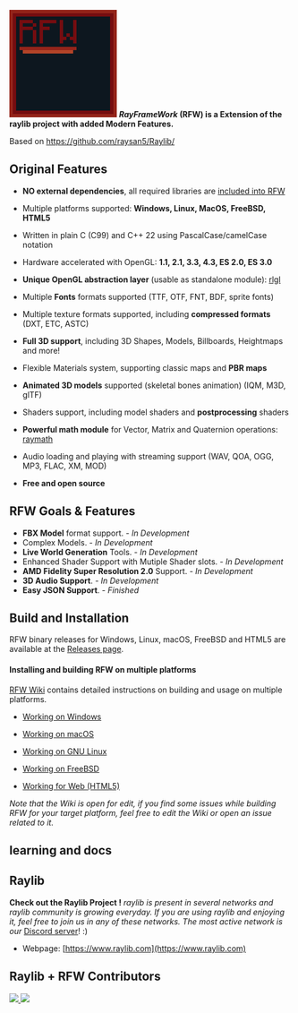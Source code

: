 

![logo](https://github.com/HermitsHouseDevs/RayFW/blob/master/logo/RFW192x192.png)
***RayFrameWork* (RFW) is a Extension of the raylib project with added Modern Features.**

Based on https://github.com/raysan5/Raylib/

Original Features
--------
  - **NO external dependencies**, all required libraries are [included into RFW](https://github.com/HermitsHouseDevs/RayFW/tree/master/src/external)
  - Multiple platforms supported: **Windows, Linux, MacOS, FreeBSD, HTML5**
  - Written in plain C (C99) and C++ 22 using PascalCase/camelCase notation
  - Hardware accelerated with OpenGL: **1.1, 2.1, 3.3, 4.3, ES 2.0, ES 3.0**
  - **Unique OpenGL abstraction layer** (usable as standalone module): [rlgl](https://github.com/HermitsHouseDevs/RayFW/blob/master/src/rlgl.h)
  - Multiple **Fonts** formats supported (TTF, OTF, FNT, BDF, sprite fonts)
  - Multiple texture formats supported, including **compressed formats** (DXT, ETC, ASTC)
  - **Full 3D support**, including 3D Shapes, Models, Billboards, Heightmaps and more! 
  - Flexible Materials system, supporting classic maps and **PBR maps**
  - **Animated 3D models** supported (skeletal bones animation) (IQM, M3D, glTF)
  - Shaders support, including model shaders and **postprocessing** shaders
  - **Powerful math module** for Vector, Matrix and Quaternion operations: [raymath](https://github.com/HermitsHouseDevs/RayFW/blob/master/src/raymath.h)
  - Audio loading and playing with streaming support (WAV, QOA, OGG, MP3, FLAC, XM, MOD)

  - **Free and open source**

RFW Goals & Features 
--------
- **FBX Model** format support. *- In Development* 
- Complex Models. *- In Development* 
- **Live World Generation** Tools. *- In Development* 
- Enhanced Shader Support with Mutiple Shader slots. *- In Development* 
- **AMD Fidelity Super Resolution 2.0** Support. *- In Development* 
- **3D Audio Support**.  *- In Development* 
- **Easy JSON Support**.  *- Finished* 

Build and Installation
----------------------

RFW binary releases for Windows, Linux, macOS, FreeBSD and HTML5 are available at the [Releases page](https://github.com/HermitsHouseDevs/RayFW/releases/).

#### Installing and building RFW on multiple platforms

[RFW Wiki](https://github.com/HermitsHouseDevs/RayFW/wiki#development-platforms) contains detailed instructions on building and usage on multiple platforms.

 - [Working on Windows](https://github.com/HermitsHouseDevs/RayFW/wiki/Working-on-Windows)
 - [Working on macOS](https://github.com/HermitsHouseDevs/RayFW/wiki/Working-on-macOS)
 - [Working on GNU Linux](https://github.com/HermitsHouseDevs/RayFW/wiki/Working-on-GNU-Linux)

 - [Working on FreeBSD](https://github.com/HermitsHouseDevs/RayFW/wiki/Working-on-FreeBSD)

 - [Working for Web (HTML5)](https://github.com/HermitsHouseDevs/RayFW/wiki/Working-for-Web-(HTML5))

*Note that the Wiki is open for edit, if you find some issues while building RFW for your target platform, feel free to edit the Wiki or open an issue related to it.*

learning and docs
------------------


Raylib
---------------------

**Check out the Raylib Project !**
*raylib is present in several networks and raylib community is growing everyday. If you are using raylib and enjoying it, feel free to join us in any of these networks. The most active network is our* [Discord server](https://discord.gg/raylib)! :)

 - Webpage: [https://www.raylib.com](https://www.raylib.com)

Raylib + RFW Contributors
------------

<a href="https://github.com/HermitsHouseDevs/RayFW/graphs/contributors">
  <img src="https://contrib.rocks/image?repo=HermitsHouseDevs/RayFW" />
</a>
<a href="https://github.com/raysan5/raylib/graphs/contributors">
  <img src="https://contrib.rocks/image?repo=raysan5/raylib&max=500&columns=20&anon=1" />
</a>
